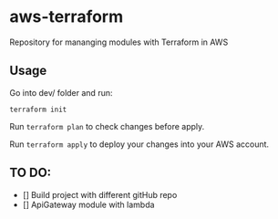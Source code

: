 # aws-terraform
Repository for mananging modules with Terraform in AWS

## Usage

Go into dev/ folder and run:

```terraform init```

Run ```terraform plan``` to check changes before apply.

Run ```terraform apply``` to deploy your changes into your AWS account.

## TO DO:

- [] Build project with different gitHub repo
- [] ApiGateway module with lambda
